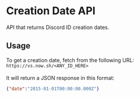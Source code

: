 # Creation Date API
API that returns Discord ID creation dates.

## Usage
To get a creation date, fetch from the following URL:<br>
`https://vs.now.sh/<ANY_ID_HERE>`
<br><br>
It will return a JSON response in this format:<br>
```json
{"date":"2015-01-01T00:00:00.000Z"}
```
